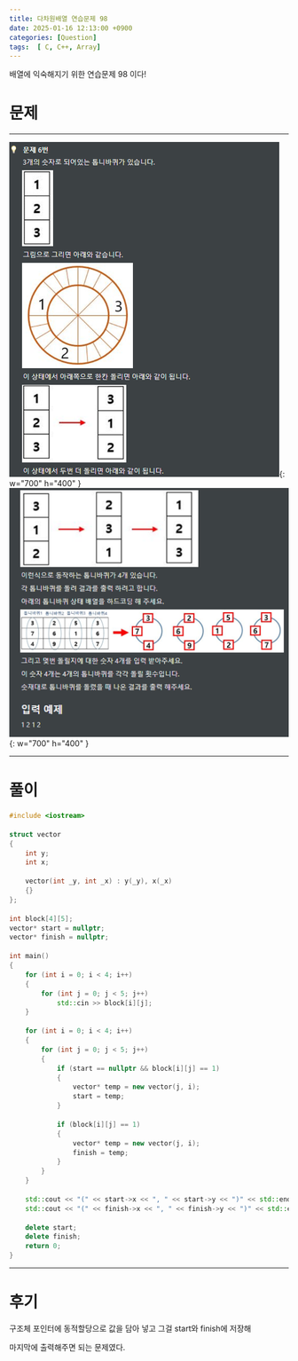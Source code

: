 ```yaml
---
title: 다차원배열 연습문제 98
date: 2025-01-16 12:13:00 +0900
categories: [Question]  
tags:  [ C, C++, Array]
---
```


배열에 익숙해지기 위한 연습문제 98 이다!

# 문제   
---------------------------------------
![Desktop View](/assets/img/Array98,1.png){: w="700" h="400" }
![Desktop View](/assets/img/Array98,2.png){: w="700" h="400" }

---------------------------------------

# 풀이

```c++
#include <iostream>

struct vector
{
	int y;
	int x;

	vector(int _y, int _x) : y(_y), x(_x)
	{}
};

int block[4][5];
vector* start = nullptr;
vector* finish = nullptr;

int main()
{
    for (int i = 0; i < 4; i++)
    {
        for (int j = 0; j < 5; j++)
            std::cin >> block[i][j];
    }
    
    for (int i = 0; i < 4; i++)
    {
        for (int j = 0; j < 5; j++)
        {
            if (start == nullptr && block[i][j] == 1)
            {
                vector* temp = new vector(j, i);
                start = temp;
            }
            
            if (block[i][j] == 1)
            {
                vector* temp = new vector(j, i);
                finish = temp;
            }
        }
    }
    
    std::cout << "(" << start->x << ", " << start->y << ")" << std::endl;
    std::cout << "(" << finish->x << ", " << finish->y << ")" << std::endl;
    
    delete start;
    delete finish;
    return 0;
}
```
---------------------------------------

# 후기

구조체 포인터에 동적할당으로 값을 담아 넣고 그걸 start와 finish에 저장해

마지막에 출력해주면 되는 문제였다.
